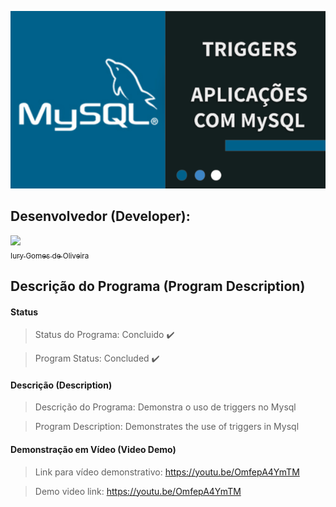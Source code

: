 <p align="center">
  <img src="Capa.png">
</p>

## Desenvolvedor (Developer):

[<img src="https://avatars3.githubusercontent.com/u/30157522?s=460&u=30d3397df3e4655b6fa8047ac27052569cf7db78&v=4" width=115><br><sub>Iury Gomes de Oliveira</sub>](https://github.com/iurygdeoliveira)

## Descrição do Programa (Program Description)

#### Status

> Status do Programa: Concluido :heavy_check_mark:

> Program Status: Concluded :heavy_check_mark:

#### Descrição (Description)

> Descrição do Programa: Demonstra o uso de triggers no Mysql

> Program Description: Demonstrates the use of triggers in Mysql

#### Demonstração em Vídeo (Video Demo)

> Link para vídeo demonstrativo: https://youtu.be/OmfepA4YmTM

> Demo video link: https://youtu.be/OmfepA4YmTM
